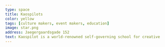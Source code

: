 ```yaml
---
type: space
title: Kaospilots
color: yellow
tags: [culture makers, event makers, education]
image: star.png
address: Jaegergaardsgade 152
text: Kaospilot is a world-renowned self-governing school for creative leadership and meaningful entrepreneurship
---
```


